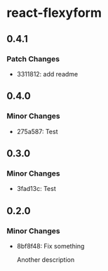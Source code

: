 # react-flexyform

## 0.4.1

### Patch Changes

- 3311812: add readme

## 0.4.0

### Minor Changes

- 275a587: Test

## 0.3.0

### Minor Changes

- 3fad13c: Test

## 0.2.0

### Minor Changes

- 8bf8f48: Fix something

  Another description
